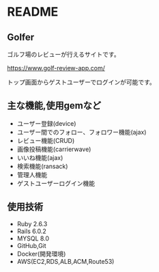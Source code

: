 # README

## Golfer

ゴルフ場のレビューが行えるサイトです。

https://www.golf-review-app.com/  

トップ画面からゲストユーザーでログインが可能です。

## 主な機能,使用gemなど

- ユーザー登録(device)
- ユーザー間でのフォロー、フォロワー機能(ajax)
- レビュー機能(CRUD)
- 画像投稿機能(carrierwave)
- いいね機能(ajax)
- 検索機能(ransack)
- 管理人機能
- ゲストユーザーログイン機能

## 使用技術

- Ruby 2.6.3
- Rails 6.0.2
- MYSQL 8.0
- GitHub,Git
- Docker(開発環境)
- AWS(EC2,RDS,ALB,ACM,Route53)
